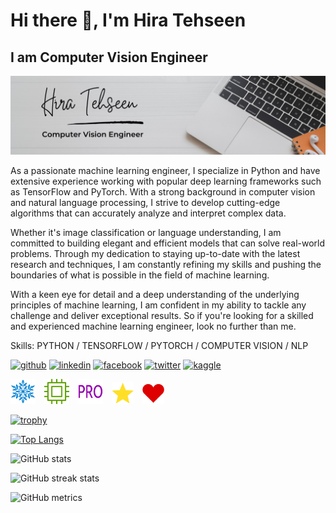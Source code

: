 # Hi there 👋, I'm Hira Tehseen
## I am Computer Vision Engineer
![I am Computer Vision Engineer](2.png)

As a passionate machine learning engineer, I specialize in Python and have extensive experience working with popular deep learning frameworks such as TensorFlow and PyTorch. With a strong background in computer vision and natural language processing, I strive to develop cutting-edge algorithms that can accurately analyze and interpret complex data.

Whether it's image classification or language understanding, I am committed to building elegant and efficient models that can solve real-world problems. Through my dedication to staying up-to-date with the latest research and techniques, I am constantly refining my skills and pushing the boundaries of what is possible in the field of machine learning.

With a keen eye for detail and a deep understanding of the underlying principles of machine learning, I am confident in my ability to tackle any challenge and deliver exceptional results. So if you're looking for a skilled and experienced machine learning engineer, look no further than me.

Skills:  PYTHON / TENSORFLOW / PYTORCH / COMPUTER VISION / NLP



[<img src='https://cdn.jsdelivr.net/npm/simple-icons@3.0.1/icons/github.svg' alt='github' height='40'>](https://github.com/HiraTehSeen)  [<img src='https://cdn.jsdelivr.net/npm/simple-icons@3.0.1/icons/linkedin.svg' alt='linkedin' height='40'>](https://www.linkedin.com/in/hiratehseen/)  [<img src='https://cdn.jsdelivr.net/npm/simple-icons@3.0.1/icons/facebook.svg' alt='facebook' height='40'>](https://www.facebook.com/hira.teh)  [<img src='https://cdn.jsdelivr.net/npm/simple-icons@3.0.1/icons/twitter.svg' alt='twitter' height='40'>](https://twitter.com/hira_teh_seen)  [<img src='https://cdn.jsdelivr.net/npm/simple-icons@3.0.1/icons/kaggle.svg' alt='kaggle' height='40'>](https://www.kaggle.com/hiratehseen)  

<a href='https://archiveprogram.github.com/'><img src='https://raw.githubusercontent.com/acervenky/animated-github-badges/master/assets/acbadge.gif' width='40' height='40'></a> <a href='https://docs.github.com/en/developers'><img src='https://raw.githubusercontent.com/acervenky/animated-github-badges/master/assets/devbadge.gif' width='40' height='40'></a> <a href='https://github.com/pricing'><img src='https://raw.githubusercontent.com/acervenky/animated-github-badges/master/assets/pro.gif' width='40' height='40'></a> <a href='https://stars.github.com/'><img src='https://raw.githubusercontent.com/acervenky/animated-github-badges/master/assets/starbadge.gif' width='35' height='35'></a> <a href='https://docs.github.com/en/github/supporting-the-open-source-community-with-github-sponsors'><img src='https://raw.githubusercontent.com/acervenky/animated-github-badges/master/assets/sponsorbadge.gif' width='35' height='35'></a> 

[![trophy](https://github-profile-trophy.vercel.app/?username=HiraTehSeen)](https://github.com/ryo-ma/github-profile-trophy)

[![Top Langs](https://github-readme-stats.vercel.app/api/top-langs/?username=HiraTehSeen)](https://github.com/anuraghazra/github-readme-stats)

![GitHub stats](https://github-readme-stats.vercel.app/api?username=HiraTehSeen&show_icons=true&count_private=true)  

![GitHub streak stats](https://streak-stats.demolab.com/?user=HiraTehSeen)  

![GitHub metrics](https://metrics.lecoq.io/HiraTehSeen)
